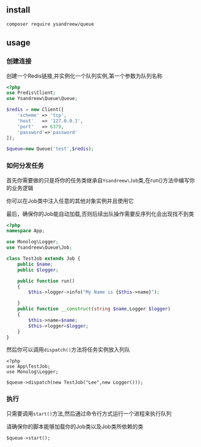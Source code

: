 ## install

`composer require ysandreew/queue`

## usage

### 创建连接

创建一个Redis链接,并实例化一个队列实例,第一个参数为队列名称

```php
<?php
use Predis\Client;
use Ysandreew\Queue\Queue;

$redis = new Client([
    'scheme' => 'tcp',
    'host'   => '127.0.0.1',
    'port'   => 6379,
    'password'=>'password'
]);

$queue=new Queue('test',$redis);
```

### 如何分发任务

首先你需要做的只是将你的任务类继承自`Ysandreew\Job`类,在run()方法中编写你的业务逻辑

你可以在Job类中注入任意的其他对象实例并且使用它

最后，确保你的Job能自动加载,否则后续出队操作需要反序列化会出现找不到类

```php
<?php
namespace App;

use Monolog\Logger;
use Ysandreew\Queue\Job;

class TestJob extends Job {
    public $name;
    public $logger;

    public function run()
    {
        $this->logger->info("My Name is {$this->name}");

    }
    public function __construct(string $name,Logger $logger)
    {
        $this->name=$name;
        $this->logger=$logger;
    }
}
```

然后你可以调用`dispatch()`方法将任务实例放入列队

```
<?php
use App\TestJob;
use Monolog\Logger;

$queue->dispatch(new TestJob("Lee",new Logger()));
```

### 执行

只需要调用`start()`方法,然后通过命令行方式运行一个进程来执行队列

请确保你的脚本能够加载你的Job类以及Job类所依赖的类

```
$queue->start();
```



